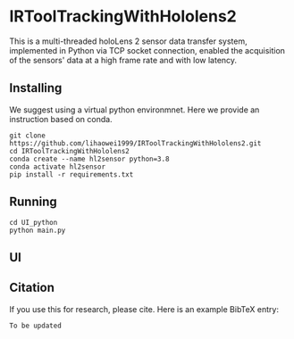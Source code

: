 # IRToolTrackingWithHololens2

This is a multi-threaded holoLens 2 sensor data transfer system, implemented in Python via TCP socket connection, enabled the acquisition of the sensors' data at a high frame rate and with low latency.

## Installing
We suggest using a virtual python environmnet. Here we provide an instruction based on conda.
```
git clone https://github.com/lihaowei1999/IRToolTrackingWithHololens2.git
cd IRToolTrackingWithHololens2
conda create --name hl2sensor python=3.8
conda activate hl2sensor
pip install -r requirements.txt
```

## Running
```
cd UI_python
python main.py
```

## UI



## Citation
If you use this for research, please cite. Here is an example BibTeX entry:
```
To be updated
```